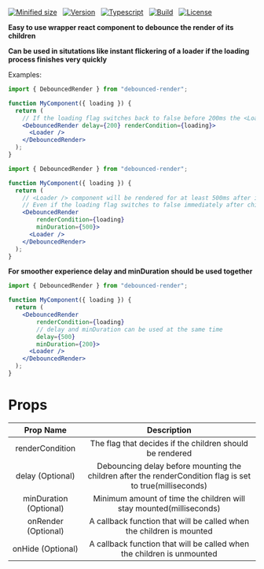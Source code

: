 [![Minified size][npm-size]][npm-url]&nbsp;&nbsp;
[![Version][npm-version]][npm-url]&nbsp;&nbsp;
[![Typescript][npm-typescript]][npm-url]&nbsp;&nbsp;
[![Build][github-build]][github-tests-url]&nbsp;&nbsp;
[![License][github-license]][github-license-url]&nbsp;&nbsp;

**Easy to use wrapper react component to debounce the render of its children**

**Can be used in situtations like instant flickering of a loader if the loading process finishes very quickly**

Examples:

```jsx
import { DebouncedRender } from "debounced-render";

function MyComponent({ loading }) {
  return (
    // If the loading flag switches back to false before 200ms the <Loader /> component won't be rendered at all
    <DebouncedRender delay={200} renderCondition={loading}>
      <Loader />
    </DebouncedRender>
  );
}
```

```jsx
import { DebouncedRender } from "debounced-render";

function MyComponent({ loading }) {
  return (
    // <Loader /> component will be rendered for at least 500ms after it is mounted.
    // Even if the loading flag switches to false immediately after child component is mounted
    <DebouncedRender 
        renderCondition={loading} 
        minDuration={500}>
      <Loader />
    </DebouncedRender>
  );
}
```

**For smoother experience delay and minDuration should be used together**

```jsx
import { DebouncedRender } from "debounced-render";

function MyComponent({ loading }) {
  return (
    <DebouncedRender 
        renderCondition={loading} 
        // delay and minDuration can be used at the same time
        delay={500}
        minDuration={200}>
      <Loader />
    </DebouncedRender>
  );
}
```

# Props


|       Prop Name        |                                                Description                                                |
|:----------------------:|:---------------------------------------------------------------------------------------------------------:|
|    renderCondition     |                         The flag that decides if the children should be rendered                          |
|    delay (Optional)    | Debouncing delay before mounting the children after the renderCondition flag is set to true(milliseconds) |
| minDuration (Optional) |                    Minimum amount of time the children will stay mounted(milliseconds)                    |
|  onRender (Optional)   |                   A callback function that will be called when the children is mounted                    |
|   onHide (Optional)    |                  A callback function that will be called when the children is unmounted                   |


[npm-url]: https://www.npmjs.com/package/debounced-render
[github-tests-url]: https://github.com/doganhekimoglu/debounced-render/tree/master/tests
[github-build]: https://img.shields.io/github/actions/workflow/status/doganhekimoglu/debounced-render/publish.yml
[npm-version]: https://img.shields.io/npm/v/debounced-render
[github-license]: https://img.shields.io/npm/l/debounced-render
[github-license-url]: https://github.com/doganhekimoglu/debounced-render/blob/master/LICENSE
[npm-typescript]: https://img.shields.io/npm/types/debounced-render
[npm-size]: https://img.shields.io/bundlephobia/min/debounced-render
